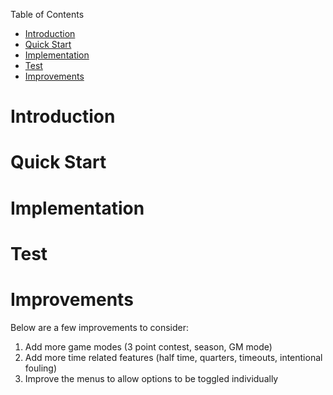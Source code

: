 Table of Contents
* [Introduction](#Introduction)
* [Quick Start](#Quick-Start)
* [Implementation](#Implementation)
* [Test](#Test)
* [Improvements](#Improvements)

# Introduction



# Quick Start



# Implementation



# Test



# Improvements
Below are a few improvements to consider:
1. Add more game modes (3 point contest, season, GM mode)
2. Add more time related features (half time, quarters, timeouts, intentional fouling)
3. Improve the menus to allow options to be toggled individually